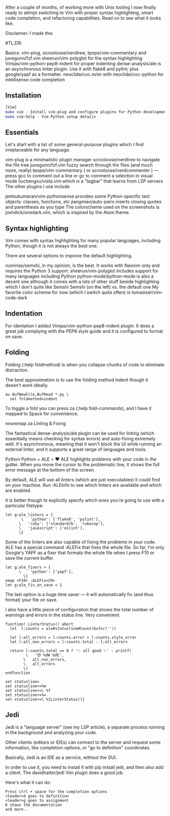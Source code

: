 After a couple of months, of working more with Unix tooling I now finally ready to attmpt switching to Vim with proper syntax highlighting, smart code completion, and refactoring capabilities. Read on to see what it looks like.

Disclaimer: I made this 

#TL;DR:

Basics: vim-plug, scrooloose/nerdtree, tpope/vim-commentary and junegunn/fzf.vim
sheerun/vim-polyglot for the syntax highlighting
Vimjas/vim-python-pep8-indent for proper indenting
dense-analysis/ale is an asynchronous linter plugin. Use it with flake8 and pylint; plus google/yapf as a formatter.
neoclide/coc.nvim with neoclide/coc-python for intellisense code completion

## Installation
```bash
[Vim]
make vim - Install vim-plug and configure plugins for Python development
make vim-help - Vim Python setup details
```

## Essentials

Let's start with a list of some general-purpose plugins which I find irreplaceable for any language.

vim-plug is a minimalistic plugin manager
scrooloose/nerdtree to navigate the file tree
junegunn/fzf.vim fuzzy search through the files (and much more, really)
tpope/vim-commentary ( or scrooloose/nerdcommenter ) — press gcc to comment out a line or gc to comment a selection in visual mode
liuchengxu/vista.vim which is a "tagbar" that learns from LSP servers
The other plugins I use include

jeetsukumaran/vim-pythonsense provides some Python-specific text objects: classes, functions, etc
jiangmiao/auto-pairs inserts closing quotes and parenthesis as you type
The colorscheme used on the screenshots is joshdick/onedark.vim, which is inspired by the Atom theme.

## Syntax highlighting

Vim comes with syntax highlighting for many popular languages, including Python, though it is not always the best one.

There are several options to improve the default highlighting.

numirias/semshi, in my opinion, is the best. It works with Neovim only and requires the Python 3 support.
sheerun/vim-polyglot includes support for many languages including Python
python-mode/python-mode is also a decent one although it comes with a lots of other stuff beside highlighting which I don't quite like
Semshi
Semshi (on the left) vs. the default one
My favorite color scheme for now (which I switch quite often) is tomasiser/vim-code-dark

## Indentation

For identation I added Vimjas/vim-python-pep8-indent plugin. It does a great job complying with the PEP8 style guide and it is configured to format on save.

## Folding

Folding (:help foldmethod) is when you collapse chunks of code to eliminate distraction.

The best approximation is to use the folding method indent though it doesn't work ideally.

```vim
au BufNewFile,BufRead *.py \
  set foldmethod=indent
```
To toggle a fold you can press za (:help fold-commands), and I have it mapped to Space for convenience.

nnoremap <space> za
Linting & Fixing

The fantastical dense-analysis/ale plugin can be used for linting (which essentially means checking for syntax errors) and auto-fixing extremely well. It's asynchronous, meaning that it won't block the UI while running an external linter, and it supports a great range of languages and tools.

Python
Python + ALE = ❤️
ALE highlights problems with your code in the gutter. When you move the cursor to the problematic line, it shows the full error message at the bottom of the screen.

By default, ALE will use all linters (which are just executables) it could find on your machine. Run :ALEInfo to see which linters are available and which are enabled.

It is better though to explicitly specify which ones you're going to use with a particular filetype:
```vim
let g:ale_linters = {
       \   'python': ['flake8', 'pylint'],
      \   'ruby': ['standardrb', 'rubocop'],
      \   'javascript': ['eslint'],
      \}
```
Some of the linters are also capable of fixing the problems in your code. ALE has a special command :ALEFix that fixes the whole file. So far, I'm only Google's YAPF as a fixer that formats the whole file when I press F10 or save the current buffer.

```vim
let g:ale_fixers = {
      \    'python': ['yapf'],
        \}
nmap <F10> :ALEFix<CR>
let g:ale_fix_on_save = 1
```

The last option is a huge time saver — it will automatically fix (and thus format) your file on save.

I also have a little piece of configuration that shows the total number of warnings and errors in the status line. Very convenient.
```vim
function! LinterStatus() abort
  let  l:counts = ale#statusline#Count(bufnr(''))

  let l:all_errors = l:counts.error + l:counts.style_error
  let l:all_non_errors = l:counts.total - l:all_errors

  return l:counts.total == 0 ? '✨ all good ✨' : printf(
         \   '😞 %dW %dE',
        \   all_non_errors,
        \   all_errors
        \)
endfunction

set statusline=
set statusline+=%m
set statusline+=\ %f
set statusline+=%=
set statusline+=\ %{LinterStatus()}
```

## Jedi

Jedi is a "language server" (see my LSP article), a separate process running in the background and analyzing your code.

Other clients (editors or IDEs) can connect to the server and request some information, like completion options, or "go to definition" coordinates.

Basically, Jedi is an IDE as a service, without the GUI.

In order to use it, you need to install it with pip install jedi, and then also add a client. The davidhalter/jedi Vim plugin does a good job.

Here's what it can do:
```
Press ctrl + space for the completion options
<leader>d goes to definition
<leader>g goes to assignment
K shows the documentation
and more..
```
